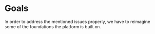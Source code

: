 # Goals

In order to address the mentioned issues properly, we have to reimagine some of the foundations the platform is built on.
